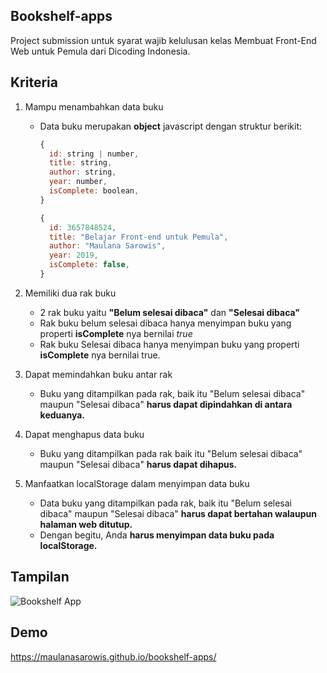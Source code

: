 ## Bookshelf-apps
Project submission untuk syarat wajib kelulusan kelas Membuat Front-End Web untuk Pemula dari Dicoding Indonesia.

## Kriteria
1. Mampu menambahkan data buku
   - Data buku merupakan **object** javascript dengan struktur berikit:

        ```jsx
        {
          id: string | number,
          title: string,
          author: string,
          year: number,
          isComplete: boolean,
        }
        ```

        ```jsx
        {
          id: 3657848524,
          title: "Belajar Front-end untuk Pemula",
          author: "Maulana Sarowis",
          year: 2019,
          isComplete: false,
        }
        ```

2. Memiliki dua rak buku
    - 2 rak buku yaitu **"Belum selesai dibaca"** dan **"Selesai dibaca"**
    - Rak buku belum selesai dibaca hanya menyimpan buku yang properti **isComplete** nya bernilai *true*
    - Rak buku Selesai dibaca hanya menyimpan buku yang properti **isComplete** nya bernilai true.

3. Dapat memindahkan buku antar rak
    - Buku yang ditampilkan pada rak, baik itu "Belum selesai dibaca" maupun "Selesai dibaca" **harus dapat dipindahkan di antara keduanya.**

4. Dapat menghapus data buku
    - Buku yang ditampilkan pada rak baik itu "Belum selesai dibaca" maupun "Selesai dibaca" **harus dapat dihapus.**

5. Manfaatkan localStorage dalam menyimpan data buku
    - Data buku yang ditampilkan pada rak, baik itu "Belum selesai dibaca" maupun "Selesai dibaca" **harus dapat bertahan walaupun halaman web ditutup.**
    - Dengan begitu, Anda **harus menyimpan data buku pada localStorage.**

## Tampilan
![Bookshelf App](https://user-images.githubusercontent.com/52828971/123731755-ffb15980-d8c2-11eb-897c-69166dbfae63.png)

## Demo
https://maulanasarowis.github.io/bookshelf-apps/
